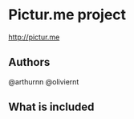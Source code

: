 Pictur.me project
=================

http://pictur.me

Authors
-------
@arthurnn
@oliviernt

What is included
----------------


